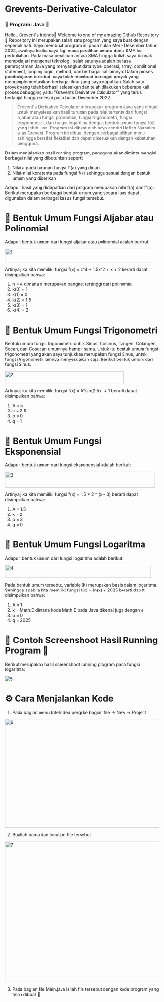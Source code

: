 # Grevents-Derivative-Calculator
### 🌟 Program: Java 🌟

Hello.. Grevent's friends🤙 
Welcome to one of my amazing Github Repository🙌 Repository ini merupakan salah satu program yang saya buat dengan sepenuh hati. Saya membuat program ini pada bulan Mei - Desember tahun 2022, awalnya ketika saya lagi masa peralihan antara dunia SMA ke perkuliahan. Pada masa peralihan antara SMA hingga kuliah saya banyak mempelajari mengenai teknologi, salah satunya adalah bahasa pemrograman Java yang menyangkut data type, operasi, array, conditional statement, looping logic, method, dan berbagai hal lainnya. Dalam proses pembelajaran tersebut, saya telah membuat berbagai proyek yang mengimplementasikan berbagai ilmu yang saya dapatkan. Salah satu proyek yang telah berhasil selesaikan dan telah dilakukan beberapa kali proses debugging yaitu "Grevents Derivative Calculator" yang terus berlanjut hingga selesai pada bulan Desember 2022.

> Grevent's Derivative Calculator merupakan program Java yang dibuat untuk menyelesaikan hasil turunan pada nilai tertentu dari fungsi aljabar atau fungsi polinomial, fungsi trigonometri, fungsi eksponensial, dan fungsi logaritma dengan bentuk umum fungsi f(x) yang lebih luas. Program ini dibuat oleh saya sendiri Hafizh Nursalim alias Grevent. Program ini dibuat dengan berbagai pilihan menu sehingga bersifat fleksibel dan dapat disesuaikan dengan kebutuhan pengguna.

Dalam menjalankan hasil running program, pengguna akan diminta mengisi berbagai nilai yang dibutuhkan seperti:
1.   Nilai a pada turunan fungsi f'(a) yang dicari
2.   Nilai-nilai konstanta pada fungsi f(x) sehingga sesuai dengan bentuk umum yang diberikan

Adapun hasil yang didapatkan dari program merupakan nilai f(a) dan f'(a). Berikut merupakan berbagai bentuk umum yang secara luas dapat digunakan dalam berbagai kasus fungsi tersebut.

# 📐 Bentuk Umum Fungsi Aljabar atau Polinomial

Adapun bentuk umum dari fungsi aljabar atau polinomial adalah berikut:

<img width="479" height="45" alt="1" src="https://github.com/user-attachments/assets/fcf7472e-f540-41df-bb5a-3718d69ef2a4" />

Artinya jika kita memiliki fungsi f(x) = x^4 + 1.5x^2 + x + 2 berarti dapat disimpulkan bahwa:
1.   n = 4 dimana n merupakan pangkat tertinggi dari polinomial
2.   k(0) = 1
3.   k(1) = 0
4.   k(2) = 1.5
5.   k(3) = 1
6.   k(4) = 2

# 📐 Bentuk Umum Fungsi Trigonometri

Bentuk umum fungsi trigonometri untuk Sinus, Cosinus, Tangen, Cotangen, Secan, dan Cosecan umumnya hampir sama. Untuk itu bentuk umum fungsi trigonometri yang akan saya tunjukkan merupakan fungsi Sinus, untuk fungsi trigonometri lainnya menyesuaikan saja. Berikut bentuk umum dari fungsi Sinus:

<img width="389" height="41" alt="2" src="https://github.com/user-attachments/assets/cb3f2173-88c3-4ff2-b169-9180e0a553fb" />

Artinya jika kita memiliki fungsi f(x) = 5*sin(2.5x) + 1 berarti dapat disimpulkan bahwa:
1.   A = 5
2.   k = 2.5
3.   p = 0
4.   q = 1

# 📐 Bentuk Umum Fungsi Eksponensial

Adapun bentuk umum dari fungsi eksponensial adalah berikut:

<img width="491" height="51" alt="3" src="https://github.com/user-attachments/assets/a018a224-f6d6-453d-a880-66e83f68a1b0" />

Artinya jika kita memiliki fungsi f(x) = 1.5 * 2 ^ (x - 3) berarti dapat disimpulkan bahwa:
1.   A = 1.5
2.   k = 2
3.   p = 3
4.   q = 0

# 📐 Bentuk Umum Fungsi Logaritma

Adapun bentuk umum dari fungsi logaritma adalah berikut:

<img width="478" height="42" alt="4" src="https://github.com/user-attachments/assets/5df07858-86fd-410f-8e85-33d84225c34c" />

Pada bentuk umum tersebut, variable (k) merupakan basis dalam logaritma. Sehingga apabila kita memiliki fungsi f(x) = ln(x) + 2025 berarti dapat disimpulkan bahwa:
1.   A = 1
2.   k = Math.E dimana kode Math.E pada Java dikenal juga dengan e
3.   p = 0
4.   q = 2025

# 📸 Contoh Screenshoot Hasil Running Program 📸

Berikut merupakan hasil screenshoot running program pada fungsi logaritma:

![5](https://github.com/user-attachments/assets/1e82e509-628a-437a-a4c0-cb6516319e6c)

# ⚙️ Cara Menjalankan Kode

1.   Pada bagian menu IntelijIdea pergi ke bagian file -> New -> Project

<img width="547" height="354" alt="6" src="https://github.com/user-attachments/assets/89cd5f35-44dc-4920-acc0-7cb13f7d6f2e" />

2.   Buatlah nama dan location file tersebut

<img width="587" height="459" alt="7" src="https://github.com/user-attachments/assets/62cc0ffb-fd67-4aa8-b717-5234d7d1b3dd" />

3. Pada bagian file Main.java isilah file tersebut dengan kode program yang telah dibuat 🙌
